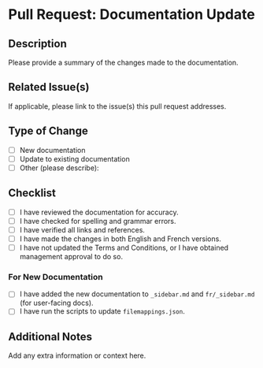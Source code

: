 # Pull Request: Documentation Update

## Description

Please provide a summary of the changes made to the documentation.

## Related Issue(s)

If applicable, please link to the issue(s) this pull request addresses.

## Type of Change

- [ ] New documentation
- [ ] Update to existing documentation
- [ ] Other (please describe):

## Checklist

- [ ] I have reviewed the documentation for accuracy.
- [ ] I have checked for spelling and grammar errors.
- [ ] I have verified all links and references.
- [ ] I have made the changes in both English and French versions.
- [ ] I have not updated the Terms and Conditions, or I have obtained management approval to do so.

### For New Documentation

- [ ] I have added the new documentation to `_sidebar.md` and `fr/_sidebar.md` (for user-facing docs).
- [ ] I have run the scripts to update `filemappings.json`.

## Additional Notes

Add any extra information or context here.